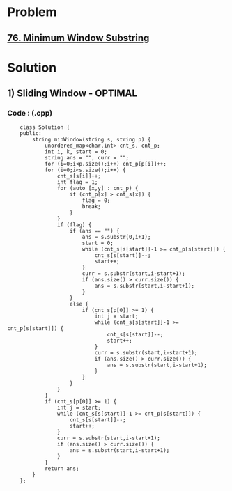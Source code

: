 # Problem

## [76. Minimum Window Substring](https://leetcode.com/problems/minimum-window-substring/)


# Solution 

## 1) Sliding Window - OPTIMAL

      
      
      
   ### Code : (.cpp)

        class Solution {
        public:
            string minWindow(string s, string p) {
                unordered_map<char,int> cnt_s, cnt_p;
                int i, k, start = 0;
                string ans = "", curr = "";
                for (i=0;i<p.size();i++) cnt_p[p[i]]++;
                for (i=0;i<s.size();i++) {
                    cnt_s[s[i]]++;
                    int flag = 1;
                    for (auto [x,y] : cnt_p) {
                        if (cnt_p[x] > cnt_s[x]) {
                            flag = 0;
                            break;
                        }
                    }
                    if (flag) {
                        if (ans == "") {
                            ans = s.substr(0,i+1);
                            start = 0;
                            while (cnt_s[s[start]]-1 >= cnt_p[s[start]]) {
                                cnt_s[s[start]]--;
                                start++;
                            }
                            curr = s.substr(start,i-start+1);
                            if (ans.size() > curr.size()) {
                                ans = s.substr(start,i-start+1);
                            }
                        }
                        else {
                            if (cnt_s[p[0]] >= 1) {
                                int j = start;
                                while (cnt_s[s[start]]-1 >= cnt_p[s[start]]) {
                                    cnt_s[s[start]]--;
                                    start++;
                                }
                                curr = s.substr(start,i-start+1);
                                if (ans.size() > curr.size()) {
                                    ans = s.substr(start,i-start+1);
                                }
                            }
                        }
                    }
                }
                if (cnt_s[p[0]] >= 1) {
                    int j = start;
                    while (cnt_s[s[start]]-1 >= cnt_p[s[start]]) {
                        cnt_s[s[start]]--;
                        start++;
                    }
                    curr = s.substr(start,i-start+1);
                    if (ans.size() > curr.size()) {
                        ans = s.substr(start,i-start+1);
                    }
                }
                return ans;
            }
        };
            
   
